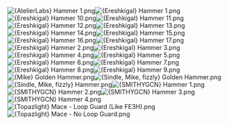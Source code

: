 ![{AtelierLabs} Hammer 1.png](https://raw.githubusercontent.com/Klokinator/FE-Repo/main/Item%20Icons/Axes%20-%20Hammers/%7BAtelierLabs%7D%20Hammer%201.png "{AtelierLabs} Hammer 1.png")![{Ereshkigal} Hammer 1.png](https://raw.githubusercontent.com/Klokinator/FE-Repo/main/Item%20Icons/Axes%20-%20Hammers/%7BEreshkigal%7D%20Hammer%201.png "{Ereshkigal} Hammer 1.png")![{Ereshkigal} Hammer 10.png](https://raw.githubusercontent.com/Klokinator/FE-Repo/main/Item%20Icons/Axes%20-%20Hammers/%7BEreshkigal%7D%20Hammer%2010.png "{Ereshkigal} Hammer 10.png")![{Ereshkigal} Hammer 11.png](https://raw.githubusercontent.com/Klokinator/FE-Repo/main/Item%20Icons/Axes%20-%20Hammers/%7BEreshkigal%7D%20Hammer%2011.png "{Ereshkigal} Hammer 11.png")![{Ereshkigal} Hammer 12.png](https://raw.githubusercontent.com/Klokinator/FE-Repo/main/Item%20Icons/Axes%20-%20Hammers/%7BEreshkigal%7D%20Hammer%2012.png "{Ereshkigal} Hammer 12.png")![{Ereshkigal} Hammer 13.png](https://raw.githubusercontent.com/Klokinator/FE-Repo/main/Item%20Icons/Axes%20-%20Hammers/%7BEreshkigal%7D%20Hammer%2013.png "{Ereshkigal} Hammer 13.png")![{Ereshkigal} Hammer 14.png](https://raw.githubusercontent.com/Klokinator/FE-Repo/main/Item%20Icons/Axes%20-%20Hammers/%7BEreshkigal%7D%20Hammer%2014.png "{Ereshkigal} Hammer 14.png")![{Ereshkigal} Hammer 15.png](https://raw.githubusercontent.com/Klokinator/FE-Repo/main/Item%20Icons/Axes%20-%20Hammers/%7BEreshkigal%7D%20Hammer%2015.png "{Ereshkigal} Hammer 15.png")![{Ereshkigal} Hammer 16.png](https://raw.githubusercontent.com/Klokinator/FE-Repo/main/Item%20Icons/Axes%20-%20Hammers/%7BEreshkigal%7D%20Hammer%2016.png "{Ereshkigal} Hammer 16.png")![{Ereshkigal} Hammer 17.png](https://raw.githubusercontent.com/Klokinator/FE-Repo/main/Item%20Icons/Axes%20-%20Hammers/%7BEreshkigal%7D%20Hammer%2017.png "{Ereshkigal} Hammer 17.png")![{Ereshkigal} Hammer 2.png](https://raw.githubusercontent.com/Klokinator/FE-Repo/main/Item%20Icons/Axes%20-%20Hammers/%7BEreshkigal%7D%20Hammer%202.png "{Ereshkigal} Hammer 2.png")![{Ereshkigal} Hammer 3.png](https://raw.githubusercontent.com/Klokinator/FE-Repo/main/Item%20Icons/Axes%20-%20Hammers/%7BEreshkigal%7D%20Hammer%203.png "{Ereshkigal} Hammer 3.png")![{Ereshkigal} Hammer 4.png](https://raw.githubusercontent.com/Klokinator/FE-Repo/main/Item%20Icons/Axes%20-%20Hammers/%7BEreshkigal%7D%20Hammer%204.png "{Ereshkigal} Hammer 4.png")![{Ereshkigal} Hammer 5.png](https://raw.githubusercontent.com/Klokinator/FE-Repo/main/Item%20Icons/Axes%20-%20Hammers/%7BEreshkigal%7D%20Hammer%205.png "{Ereshkigal} Hammer 5.png")![{Ereshkigal} Hammer 6.png](https://raw.githubusercontent.com/Klokinator/FE-Repo/main/Item%20Icons/Axes%20-%20Hammers/%7BEreshkigal%7D%20Hammer%206.png "{Ereshkigal} Hammer 6.png")![{Ereshkigal} Hammer 7.png](https://raw.githubusercontent.com/Klokinator/FE-Repo/main/Item%20Icons/Axes%20-%20Hammers/%7BEreshkigal%7D%20Hammer%207.png "{Ereshkigal} Hammer 7.png")![{Ereshkigal} Hammer 8.png](https://raw.githubusercontent.com/Klokinator/FE-Repo/main/Item%20Icons/Axes%20-%20Hammers/%7BEreshkigal%7D%20Hammer%208.png "{Ereshkigal} Hammer 8.png")![{Ereshkigal} Hammer 9.png](https://raw.githubusercontent.com/Klokinator/FE-Repo/main/Item%20Icons/Axes%20-%20Hammers/%7BEreshkigal%7D%20Hammer%209.png "{Ereshkigal} Hammer 9.png")![{Mike} Golden Hammer.png](https://raw.githubusercontent.com/Klokinator/FE-Repo/main/Item%20Icons/Axes%20-%20Hammers/%7BMike%7D%20Golden%20Hammer.png "{Mike} Golden Hammer.png")![{Sindle, Mike, fizzly} Golden Hammer.png](https://raw.githubusercontent.com/Klokinator/FE-Repo/main/Item%20Icons/Axes%20-%20Hammers/%7BSindle,%20Mike,%20fizzly%7D%20Golden%20Hammer.png "{Sindle, Mike, fizzly} Golden Hammer.png")![{Sindle, Mike, fizzly} Hammer.png](https://raw.githubusercontent.com/Klokinator/FE-Repo/main/Item%20Icons/Axes%20-%20Hammers/%7BSindle,%20Mike,%20fizzly%7D%20Hammer.png "{Sindle, Mike, fizzly} Hammer.png")![{SMITHYGCN} Hammer 1.png](https://raw.githubusercontent.com/Klokinator/FE-Repo/main/Item%20Icons/Axes%20-%20Hammers/%7BSMITHYGCN%7D%20Hammer%201.png "{SMITHYGCN} Hammer 1.png")![{SMITHYGCN} Hammer 2.png](https://raw.githubusercontent.com/Klokinator/FE-Repo/main/Item%20Icons/Axes%20-%20Hammers/%7BSMITHYGCN%7D%20Hammer%202.png "{SMITHYGCN} Hammer 2.png")![{SMITHYGCN} Hammer 3.png](https://raw.githubusercontent.com/Klokinator/FE-Repo/main/Item%20Icons/Axes%20-%20Hammers/%7BSMITHYGCN%7D%20Hammer%203.png "{SMITHYGCN} Hammer 3.png")![{SMITHYGCN} Hammer 4.png](https://raw.githubusercontent.com/Klokinator/FE-Repo/main/Item%20Icons/Axes%20-%20Hammers/%7BSMITHYGCN%7D%20Hammer%204.png "{SMITHYGCN} Hammer 4.png")![{Topazlight} Mace - Loop Guard (Like FE3H).png](https://raw.githubusercontent.com/Klokinator/FE-Repo/main/Item%20Icons/Axes%20-%20Hammers/%7BTopazlight%7D%20Mace%20-%20Loop%20Guard%20(Like%20FE3H).png "{Topazlight} Mace - Loop Guard (Like FE3H).png")![{Topazlight} Mace - No Loop Guard.png](https://raw.githubusercontent.com/Klokinator/FE-Repo/main/Item%20Icons/Axes%20-%20Hammers/%7BTopazlight%7D%20Mace%20-%20No%20Loop%20Guard.png "{Topazlight} Mace - No Loop Guard.png")
